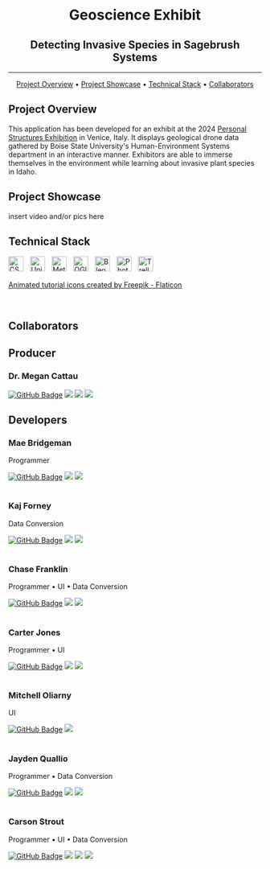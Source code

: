 <h1 align="center">
<br>
Geoscience Exhibit
</h1>
<h2 align="center">
 Detecting Invasive Species in Sagebrush Systems
</h2>

<hr />

<p align="center">
  <a href="#project-overview">Project Overview</a> •
  <a href="#project-showcase">Project Showcase</a> •
  <a href="#technical-stack">Technical Stack</a> •
  <a href="#collaborators">Collaborators</a>
</p>

## Project Overview

<p>This application has been developed for an exhibit at the 2024 <a href="https://personalstructures.com/">Personal Structures Exhibition</a> in Venice, Italy. It displays geological drone data gathered by Boise State University's Human-Environment Systems department in an interactive manner. Exhibitors are able to immerse themselves in the environment while learning about invasive plant species in Idaho.</p>

## Project Showcase

insert video and/or pics here

## Technical Stack

<img align="left" alt="CSharp" width="30px" style="padding-right:10px;" src="https://cdn.jsdelivr.net/gh/devicons/devicon/icons/csharp/csharp-original.svg" />
<img align="left" alt="Unity" width="30px" style="padding-right:10px;" src="https://preview.redd.it/vtzpl5c9yd181.png?width=512&format=png&auto=webp&s=d0ce01fbd57c089dc06a2cc2c1252a6da7e4658a" />
<img align="left" alt="Metashape" width="30px" style="padding-right:10px;" src="https://downloadlynet.ir/wp-content/uploads/2020/03/Agisoft-Metashape.png" />
<img align="left" alt="QGIS" width="30px" style="padding-right:10px;" src="https://upload.wikimedia.org/wikipedia/commons/7/77/Qgis-icon-3.0.png" />
<img align="left" alt="Blender" width="30px" style="padding-right:10px;" src="https://cdn.jsdelivr.net/gh/devicons/devicon/icons/blender/blender-original.svg" />
<img align="left" alt="Photoshop" width="30px" style="padding-right:10px;" src="https://cdn.jsdelivr.net/gh/devicons/devicon/icons/photoshop/photoshop-plain.svg" />
<img align="left" alt="Trello" width="30px" style="padding-right:10px;" src="https://cdn.jsdelivr.net/gh/devicons/devicon/icons/trello/trello-plain.svg" />

<br />
<br />

<a href="https://www.flaticon.com/animated-icons" title="animated icons">Animated tutorial icons created by Freepik - Flaticon</a>

<br />

## Collaborators

<h2>Producer</h2>

<h3>Dr. Megan Cattau</h3>

[![GitHub Badge](https://img.shields.io/badge/GitHub-100000?style=for-the-badge&logo=github&logoColor=white)](https://github.com/mcattau)
<a href="mailto:megancattau@boisestate.edu"><img src="https://img.shields.io/badge/Gmail-D14836?style=for-the-badge&logo=gmail&logoColor=white"></a> <a href="https://www.linkedin.com/in/megan-cattau-a702a231/"><img src="https://img.shields.io/badge/LinkedIn-0077B5?style=for-the-badge&logo=linkedin&logoColor=white"></a>
 <a href="https://www.boisestate.edu/hes/people/megan-cattau/"><img src="https://img.shields.io/badge/Boise_State-blue"></a>

<h2>Developers</h2>

<h3>Mae Bridgeman</h3>
<p>Programmer</p>

[![GitHub Badge](https://img.shields.io/badge/GitHub-100000?style=for-the-badge&logo=github&logoColor=white)](https://github.com/maybe-maeb)
<a href="https://www.linkedin.com/in/maebridgeman/"><img src="https://img.shields.io/badge/LinkedIn-0077B5?style=for-the-badge&logo=linkedin&logoColor=white"></a>
 <a href="https://maebridgeman.com/portfolio/"><img src="https://img.shields.io/badge/portfolio-0A0A0A?style=for-the-badge&logo=dev.to&logoColor=white"></a>

#

<h3>Kaj Forney</h3>
<p>Data Conversion</p>

[![GitHub Badge](https://img.shields.io/badge/GitHub-100000?style=for-the-badge&logo=github&logoColor=white)](https://github.com/kforney)
<a href="https://www.linkedin.com/in/kforney/"><img src="https://img.shields.io/badge/LinkedIn-0077B5?style=for-the-badge&logo=linkedin&logoColor=white"></a>
 <a href="https://lunarpenguin.net/"><img src="https://img.shields.io/badge/portfolio-0A0A0A?style=for-the-badge&logo=dev.to&logoColor=white"></a>

#

<h3>Chase Franklin</h3>
<p>Programmer • UI • Data Conversion</p>

[![GitHub Badge](https://img.shields.io/badge/GitHub-100000?style=for-the-badge&logo=github&logoColor=white)](https://github.com/maybe-maeb)
<a href="https://www.linkedin.com/in/maebridgeman/"><img src="https://img.shields.io/badge/LinkedIn-0077B5?style=for-the-badge&logo=linkedin&logoColor=white"></a>
 <a href="https://maebridgeman.com/portfolio/"><img src="https://img.shields.io/badge/portfolio-0A0A0A?style=for-the-badge&logo=dev.to&logoColor=white"></a>

#

<h3>Carter Jones</h3>
<p>Programmer • UI</p>

[![GitHub Badge](https://img.shields.io/badge/GitHub-100000?style=for-the-badge&logo=github&logoColor=white)](https://github.com/cartertjones)
<a href="https://www.linkedin.com/in/carter-jones-49a589294/"><img src="https://img.shields.io/badge/LinkedIn-0077B5?style=for-the-badge&logo=linkedin&logoColor=white"></a>
 <a href="https://cartertjones.github.io/"><img src="https://img.shields.io/badge/portfolio-0A0A0A?style=for-the-badge&logo=dev.to&logoColor=white"></a>

#

<h3>Mitchell Oliarny</h3>
<p>UI</p>

[![GitHub Badge](https://img.shields.io/badge/GitHub-100000?style=for-the-badge&logo=github&logoColor=white)](https://github.com/mitchelloliarny)
<a href="https://www.linkedin.com/in/mitchelloliarny/"><img src="https://img.shields.io/badge/LinkedIn-0077B5?style=for-the-badge&logo=linkedin&logoColor=white"></a>

#

<h3>Jayden Quallio</h3>
<p>Programmer • Data Conversion</p>

[![GitHub Badge](https://img.shields.io/badge/GitHub-100000?style=for-the-badge&logo=github&logoColor=white)](https://github.com/JaydenQuallio)
<a href="https://www.linkedin.com/in/jayden-quallio-1b2039189/"><img src="https://img.shields.io/badge/LinkedIn-0077B5?style=for-the-badge&logo=linkedin&logoColor=white"></a>
 <a href="https://jaydenquallio.github.io/"><img src="https://img.shields.io/badge/portfolio-0A0A0A?style=for-the-badge&logo=dev.to&logoColor=white"></a>

#

<h3>Carson Strout</h3>
<p>Programmer • UI • Data Conversion</p>

[![GitHub Badge](https://img.shields.io/badge/GitHub-100000?style=for-the-badge&logo=github&logoColor=white)](https://github.com/CarsonStrout)
<a href="mailto:carson.strout42@gmail.com"><img src="https://img.shields.io/badge/Gmail-D14836?style=for-the-badge&logo=gmail&logoColor=white"></a> <a href="https://www.linkedin.com/in/carson-strout-45a681187/"><img src="https://img.shields.io/badge/LinkedIn-0077B5?style=for-the-badge&logo=linkedin&logoColor=white"></a>
 <a href="https://carsonstrout.github.io/"><img src="https://img.shields.io/badge/portfolio-0A0A0A?style=for-the-badge&logo=dev.to&logoColor=white"></a>
